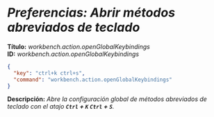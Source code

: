 <!-- Autor: Daniel Benjamin Perez Morales -->
<!-- GitHub: https://github.com/DanielBenjaminPerezMoralesDev13 -->
<!-- Gitlab: https://gitlab.com/DanielBenjaminPerezMoralesDev13 -->
<!-- Correo electrónico: danielperezdev@proton.me -->

# ***Preferencias: Abrir métodos abreviados de teclado***

**Título:** *workbench.action.openGlobalKeybindings*  
**ID:** *workbench.action.openGlobalKeybindings*

```json
{
  "key": "ctrl+k ctrl+s",
  "command": "workbench.action.openGlobalKeybindings"
}
```

**Descripción:** *Abre la configuración global de métodos abreviados de teclado con el atajo **`Ctrl` + `K` `Ctrl` + `S`**.*
